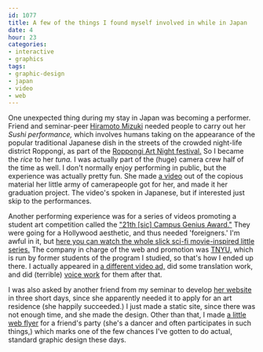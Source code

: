 ```yaml
---
id: 1077
title: A few of the things I found myself involved in while in Japan
date: 4
hour: 23
categories:
- interactive
- graphics
tags:
- graphic-design
- japan
- video
- web
---
```


One unexpected thing during my stay in Japan was becoming a performer. Friend and seminar-peer [Hiramoto Mizuki](http://mimimizuki.com/) needed people to carry out her _Sushi performance,_ which involves humans taking on the appearance of the popular traditional Japanese dish in the streets of the crowded night-life district Roppongi, as part of the [Roppongi Art Night festival.](http://www.roppongiartnight.com/2016/) So I became the _rice_ to her _tuna._ I was actually part of the (huge) camera crew half of the time as well. I don't normally enjoy performing in public, but the experience was actually pretty fun. She made [a video](https://www.youtube.com/watch?v=yJiCW0mebk0) out of the copious material her little army of camerapeople got for her, and made it her graduation project. The video's spoken in Japanese, but if interested just skip to the performances.

Another performing experience was for a series of videos promoting a student art competition called the ["21th [sic] Campus Genius Award."](http://campusgenius.jp/2015/) They were going for a Hollywood aesthetic, and thus needed 'foreigners.' I'm awful in it, but [here you can watch the whole slick sci-fi movie-inspired little series.](https://www.youtube.com/playlist?list=PLOiJhjI8HyUmd1q5GXoVDbmpMAJF6GXRv) The company in charge of the web and promotion was [TNYU,](http://tnyu.jp/) which is run by former students of the program I studied, so that's how I ended up there. I actually appeared in [a different video ad,](https://www.youtube.com/watch?v=nSASqvC4x2E) did some translation work, and did (terrible) [voice work](https://www.youtube.com/watch?v=4cyJ6kKbYn8) for them after that.

I was also asked by another friend from my seminar to develop [her website](http://amiinoue.com/) in three short days, since she apparently needed it to apply for an art residence (she happily succeeded.) I just made a static site, since there was not enough time, and she made the design. Other than that, I made [a little web flyer](http://piclog.agj.cl/?picture=74) for a friend's party (she's a dancer and often participates in such things,) which marks one of the few chances I've gotten to do actual, standard graphic design these days.
